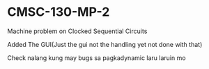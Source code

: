 # CMSC-130-MP-2
Machine problem on Clocked Sequential Circuits

Added The GUI(Just the gui not the handling yet not done with that)

Check nalang kung may bugs sa pagkadynamic laru laruin mo
